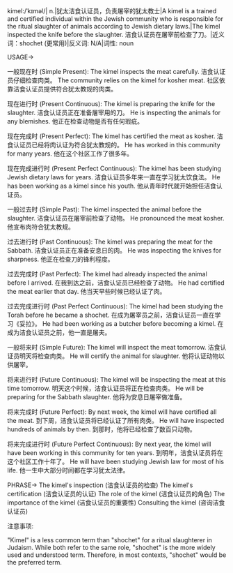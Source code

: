 kimel:/ˈkɪməl/| n.|犹太洁食认证员，负责屠宰的犹太教士|A kimel is a trained and certified individual within the Jewish community who is responsible for the ritual slaughter of animals according to Jewish dietary laws.|The kimel inspected the knife before the slaughter. 洁食认证员在屠宰前检查了刀。|近义词：shochet (更常用)|反义词: N/A|词性: noun

USAGE->

一般现在时 (Simple Present):
The kimel inspects the meat carefully. 洁食认证员仔细检查肉类。
The community relies on the kimel for kosher meat. 社区依靠洁食认证员提供符合犹太教规的肉类。


现在进行时 (Present Continuous):
The kimel is preparing the knife for the slaughter. 洁食认证员正在准备屠宰用的刀。
He is inspecting the animals for any blemishes. 他正在检查动物是否有任何瑕疵。


现在完成时 (Present Perfect):
The kimel has certified the meat as kosher. 洁食认证员已经将肉认证为符合犹太教规的。
He has worked in this community for many years. 他在这个社区工作了很多年。


现在完成进行时 (Present Perfect Continuous):
The kimel has been studying Jewish dietary laws for years. 洁食认证员多年来一直在学习犹太饮食法。
He has been working as a kimel since his youth. 他从青年时代就开始担任洁食认证员。


一般过去时 (Simple Past):
The kimel inspected the animal before the slaughter. 洁食认证员在屠宰前检查了动物。
He pronounced the meat kosher. 他宣布肉符合犹太教规。


过去进行时 (Past Continuous):
The kimel was preparing the meat for the Sabbath. 洁食认证员正在准备安息日的肉。
He was inspecting the knives for sharpness. 他正在检查刀的锋利程度。


过去完成时 (Past Perfect):
The kimel had already inspected the animal before I arrived. 在我到达之前，洁食认证员已经检查了动物。
He had certified the meat earlier that day. 他当天早些时候已经认证了肉。


过去完成进行时 (Past Perfect Continuous):
The kimel had been studying the Torah before he became a shochet. 在成为屠宰员之前，洁食认证员一直在学习《妥拉》。
He had been working as a butcher before becoming a kimel. 在成为洁食认证员之前，他一直是屠夫。


一般将来时 (Simple Future):
The kimel will inspect the meat tomorrow. 洁食认证员明天将检查肉类。
He will certify the animal for slaughter. 他将认证动物以供屠宰。


将来进行时 (Future Continuous):
The kimel will be inspecting the meat at this time tomorrow. 明天这个时候，洁食认证员将正在检查肉类。
He will be preparing for the Sabbath slaughter. 他将为安息日屠宰做准备。


将来完成时 (Future Perfect):
By next week, the kimel will have certified all the meat. 到下周，洁食认证员将已经认证了所有肉类。
He will have inspected hundreds of animals by then. 到那时，他将已经检查了数百只动物。


将来完成进行时 (Future Perfect Continuous):
By next year, the kimel will have been working in this community for ten years. 到明年，洁食认证员将在这个社区工作十年了。
He will have been studying Jewish law for most of his life. 他一生中大部分时间都在学习犹太法律。


PHRASE->
The kimel's inspection (洁食认证员的检查)
The kimel's certification (洁食认证员的认证)
The role of the kimel (洁食认证员的角色)
The importance of the kimel (洁食认证员的重要性)
Consulting the kimel (咨询洁食认证员)


注意事项:

"Kimel" is a less common term than "shochet" for a ritual slaughterer in Judaism.  While both refer to the same role, "shochet" is the more widely used and understood term.  Therefore, in most contexts, "shochet" would be the preferred term.
